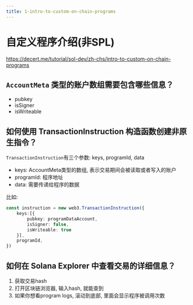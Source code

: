 ```yaml
---
title: 1-intro-to-custom-on-chain-programs
---
```

# 自定义程序介绍(非SPL)

https://decert.me/tutorial/sol-dev/zh-chs/intro-to-custom-on-chain-programs

## `AccountMeta` 类型的账户数组需要包含哪些信息？

* pubkey
* isSigner
* isWriteable

## 如何使用 TransactionInstruction 构造函数创建非原生指令？

`TransactionInstruction`有三个参数: keys, programId, data

* keys: AccountMeta类型的数组,  表示交易期间会被读取或者写入的账户
* programId: 程序地址
* data: 需要传递给程序的数据

比如:
```typescript
const instruction = new web3.TransactionInstruction({
    keys:[{
        pubkey: programDataAccount,
        isSigner: false,
        isWriteable: true
    }],
    programId,
})
```


## 如何在 Solana Explorer 中查看交易的详细信息？

1. 获取交易hash
2. 打开区块链浏览器, 输入hash, 就能查到
3. 如果你想看program logs, 滚动到底部, 里面会显示程序被调用次数